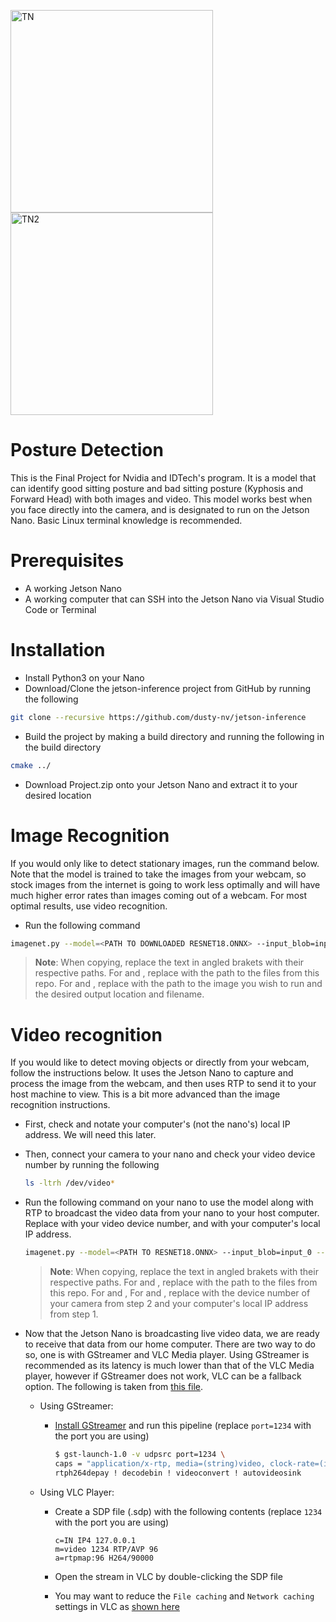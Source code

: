 <img width="324" alt="TN" src="https://user-images.githubusercontent.com/101906945/204119817-f6b19fa1-9890-4a67-8aeb-3b37161a269f.png"><img width="324" alt="TN2" src="https://user-images.githubusercontent.com/101906945/204119820-cf92690c-3703-42b0-b596-f7cddb25b570.png">


# Posture Detection
This is the Final Project for Nvidia and IDTech's program. It is a model that can identify good sitting posture and bad sitting posture (Kyphosis and Forward Head) with both images and video. This model works best when you face directly into the camera, and is designated to run on the Jetson Nano. Basic Linux terminal knowledge is recommended. 

# Prerequisites

 - A working Jetson Nano
 - A working computer that can SSH into the Jetson Nano via Visual Studio Code or Terminal

# Installation

 - Install Python3 on your Nano
 - Download/Clone the jetson-inference project from GitHub by running the following
```bash
git clone --recursive https://github.com/dusty-nv/jetson-inference
```
 - Build the project by making a build directory and running the following in the build directory
```bash
cmake ../
```
 - Download Project.zip onto your Jetson Nano and extract it to your desired location



# Image Recognition


If you would only like to detect stationary images, run the command below. Note that the model is trained to take the images from your webcam, so stock images from the internet is going to work less optimally and will have much higher error rates than images coming out of a webcam. For most optimal results, use video recognition. 

 - Run the following command

  ```bash
imagenet.py --model=<PATH TO DOWNLOADED RESNET18.ONNX> --input_blob=input_0 --output_blob=output_0 --labels=<PATH TO DOWNLOADED LABELS.TXT> <PATH TO INPUT IMAGE> <PATH TO OUTPUT LOCATION>
  ```

 > **Note**: When copying, replace the text in angled brakets with their respective paths. For <PATH TO DOWNLOADED RESNET18.ONNX> and <PATH TO DOWNLOADED LABELS.TXT>, replace with the path to the files from this repo. For <PATH TO INPUT IMAGE> and <PATH TO OUTPUT LOCATION>, replace with the path to the image you wish to run and the desired output location and filename. 


# Video recognition

If you would like to detect moving objects or directly from your webcam, follow the instructions below. It uses the Jetson Nano to capture and process the image from the webcam, and then uses RTP to send it to your host machine to view. This is a bit more advanced than the image recognition instructions. 

 - First, check and notate your computer's (not the nano's) local IP address. We will need this later. 
 - Then, connect your camera to your nano and check your video device number by running the following
   ```bash
   ls -ltrh /dev/video*
   ```
 - Run the following command on your nano to use the model along with RTP to broadcast the video data from your nano to your host computer. Replace <DEVICE NUMBER> with your video device number, and <LOCAL IP ADDRESS> with your computer's local IP address. 

    ```bash
    imagenet.py --model=<PATH TO RESNET18.ONNX> --input_blob=input_0 --output_blob=output_0 --labels=<PATH TO LABELS.TXT> /dev/video<DEVICE NUMBER> rtp://<LOCAL IP ADDRESS>:1234
    ```

    > **Note**: When copying, replace the text in angled brakets with their respective paths. For <PATH TO DOWNLOADED RESNET18.ONNX> and <PATH TO DOWNLOADED LABELS.TXT>, replace with the path to the files from this repo. For <PATH TO INPUT IMAGE> and <PATH TO OUTPUT LOCATION>, For <DEVICE NUMBER> and <LOCAL IP ADDRESS>, replace with the device number of your camera from step 2 and your computer's local IP address from step 1. 

 - Now that the Jetson Nano is broadcasting live video data, we are ready to receive that data from our home computer. There are two way to do so, one is with GStreamer and VLC Media player. Using GStreamer is recommended as its latency is much lower than that of the VLC Media player, however if GStreamer does not work, VLC can be a fallback option. The following is taken from [this file](https://github.com/dusty-nv/jetson-inference/blob/master/docs/aux-streaming.md). 
    

    * Using GStreamer:
  	  * [Install GStreamer](https://gstreamer.freedesktop.org/documentation/installing/index.html) and run this pipeline (replace `port=1234` with the port you are using)
  	
    	```bash
    	$ gst-launch-1.0 -v udpsrc port=1234 \
    	caps = "application/x-rtp, media=(string)video, clock-rate=(int)90000, encoding-name=(string)H264, payload=(int)96" ! \
    	rtph264depay ! decodebin ! videoconvert ! autovideosink
    	```
    	
    * Using VLC Player:
    	* Create a SDP file (.sdp) with the following contents (replace `1234` with the port you are using)
    	
    	  ```
          c=IN IP4 127.0.0.1
          m=video 1234 RTP/AVP 96
          a=rtpmap:96 H264/90000
    	  ```
	
    	* Open the stream in VLC by double-clicking the SDP file
    	* You may want to reduce the `File caching` and `Network caching` settings in VLC as [shown here](https://www.howtogeek.com/howto/windows/fix-for-vlc-skipping-and-lagging-playing-high-def-video-files/)
